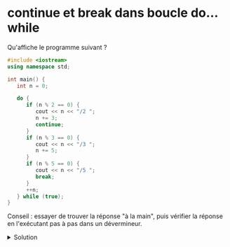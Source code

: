 # continue et break dans boucle do… while

Qu'affiche le programme suivant ? 


~~~cpp
#include <iostream>
using namespace std;

int main() {
   int n = 0;

   do {
      if (n % 2 == 0) {
         cout << n << "/2 ";
         n += 3;
         continue;
      }
      if (n % 3 == 0) {
         cout << n << "/3 ";
         n += 5;
      }
      if (n % 5 == 0) {
         cout << n << "/5 ";
         break;
      }
      ++n;
   } while (true);
}
~~~

Conseil : essayer de trouver la réponse "à la main", puis vérifier la réponse en l'exécutant pas à pas dans un dévermineur.

<details>
<summary>Solution</summary>

~~~
0/2 3/3 9/3 15/3 20/5 
~~~
</details>
